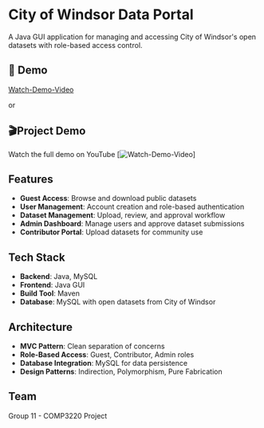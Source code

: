 # City of Windsor Data Portal

A Java GUI application for managing and accessing City of Windsor's open datasets with role-based access control.

## 🎥 Demo
[Watch-Demo-Video](project.mp4)

or 
## 🎬Project Demo
Watch the full demo on YouTube 
[![Watch-Demo-Video](https://youtu.be/7TfRqrcnZGA)]

## Features
- **Guest Access**: Browse and download public datasets
- **User Management**: Account creation and role-based authentication
- **Dataset Management**: Upload, review, and approval workflow
- **Admin Dashboard**: Manage users and approve dataset submissions
- **Contributor Portal**: Upload datasets for community use

## Tech Stack
- **Backend**: Java, MySQL
- **Frontend**: Java GUI 
- **Build Tool**: Maven
- **Database**: MySQL with open datasets from City of Windsor

## Architecture
- **MVC Pattern**: Clean separation of concerns
- **Role-Based Access**: Guest, Contributor, Admin roles
- **Database Integration**: MySQL for data persistence
- **Design Patterns**: Indirection, Polymorphism, Pure Fabrication

## Team
Group 11 - COMP3220 Project

